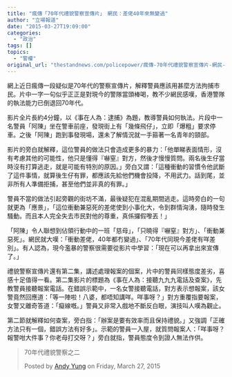```yaml
---
title: "瘋傳「70年代禮貌警察宣傳片」　網民：差佬40年來無變過"
author: "立場報道"
date: "2015-03-27T19:09:00"
categories:
  - "政治"
tags: []
topics:
  - "警權"
original_url: "thestandnews.com/policepower/瘋傳-70年代禮貌警察宣傳片-網民-差佬40年來無變過"
---
```

網上近日瘋傳一段疑似是70年代的警察宣傳片，解釋警員應該用甚麼方法拘捕市民。片中一字一句似乎正正是對現今的警隊當頭棒喝，教不少網民感嘆，香港警隊的執法能力已倒退回70年代。

影片全片長約4分鐘，以《事在人為：逮捕》為題，教導警員如何執法。片段中一名警員「阿陳」坐在警車前座，發現街上有「幾條飛仔」，立即「爆粗」要求停車。之後「阿陳」跑到事發現場，還未了解情況就一手箍著一名青年的頸部。

影片的旁白就解釋，這位警員的做法只會造成更多的暴力：「他單睇表面情形，沒有考慮其他的可能性，他只是懂得『嚇窒』對方，然後才慢慢質問。兩名後生仔當時沒有打算逃走，就是可能有特別的原因。」旁白又謂：「這種衝動的習慣令他武斷了這件事情，就算後生仔有罪，都應該先給他們機會投降，不用武力。話到尾，並非所有人準備拒捕，甚至他們並非真的有罪。」

警員不當的做法引起旁觀的街坊不滿，最後疑犯在混亂期間逃走。這時旁白的一句就更為「應景」，「這位衝動兼惡死的差佬使到小事化大，令到群情洶湧，隨時發生騷動。而且本人完全失去市民對他的尊重，真係攞假嚟丟！」

「阿陳」令人聯想到佔領行動中的一班「慈母」，「只曉得『嚇窒』對方」、「衝動兼惡死」。網民就大嘆：「衝動差佬，40年都冇變過」、「70年代同現今差佬有咩差別」。有人認為，現今濫暴的警察很需要從影片中學習：「現在可以再拿出來宣傳了。」

禮貌警察宣傳片還有第二集，講述處理報案的個案，片中的警員同樣態度差劣，喜感十足值得一看。第二集影片的標題為《事在人為：接聽九九九電話及查案》，先教警員接聽報案電話。在錯誤示範中，一名女警接聽電話，對方表示想報案，該女警竟然回應道：「等一陣啦！八婆，都唔知講咩。咩事呀？」對方重覆指要報案，女警又離奇答道：「癡線嘅。」警員又非常入戲地不斷反白眼，演技叫人嘆為觀止。

第二節就解釋如何查案，旁白指：「辦案是要有效率而且保持禮貌。」又強調「正確方法只有一個，錯誤方法有好多」。示範的警員一入屋，就質問報案人：「咩事呀？報警咁大件事？你老母打交呀？」旁白就指，警員態度令到證人無法作供。

> 70年代禮貌警察之二
> 
> Posted by [Andy Yung](http://web.archive.org/web/20210628151050/https://www.facebook.com/video.php?v=10152748783772218&set=vb.693117217&type=1) on Friday, March 27, 2015